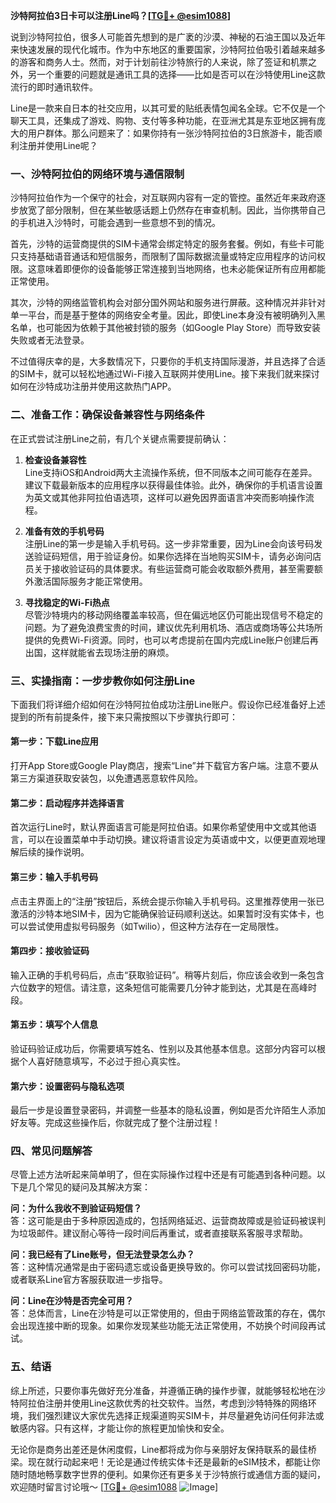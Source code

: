 **沙特阿拉伯3日卡可以注册Line吗？[[TG💪+ @esim1088](https://t.me/s/esim1088)]**

说到沙特阿拉伯，很多人可能首先想到的是广袤的沙漠、神秘的石油王国以及近年来快速发展的现代化城市。作为中东地区的重要国家，沙特阿拉伯吸引着越来越多的游客和商务人士。然而，对于计划前往沙特旅行的人来说，除了签证和机票之外，另一个重要的问题就是通讯工具的选择——比如是否可以在沙特使用Line这款流行的即时通讯软件。

Line是一款来自日本的社交应用，以其可爱的贴纸表情包闻名全球。它不仅是一个聊天工具，还集成了游戏、购物、支付等多种功能，在亚洲尤其是东亚地区拥有庞大的用户群体。那么问题来了：如果你持有一张沙特阿拉伯的3日旅游卡，能否顺利注册并使用Line呢？

### **一、沙特阿拉伯的网络环境与通信限制**

沙特阿拉伯作为一个保守的社会，对互联网内容有一定的管控。虽然近年来政府逐步放宽了部分限制，但在某些敏感话题上仍然存在审查机制。因此，当你携带自己的手机进入沙特时，可能会遇到一些意想不到的情况。

首先，沙特的运营商提供的SIM卡通常会绑定特定的服务套餐。例如，有些卡可能只支持基础语音通话和短信服务，而限制了国际数据流量或特定应用程序的访问权限。这意味着即便你的设备能够正常连接到当地网络，也未必能保证所有应用都能正常使用。

其次，沙特的网络监管机构会对部分国外网站和服务进行屏蔽。这种情况并非针对单一平台，而是基于整体的网络安全考量。因此，即使Line本身没有被明确列入黑名单，也可能因为依赖于其他被封锁的服务（如Google Play Store）而导致安装失败或者无法登录。

不过值得庆幸的是，大多数情况下，只要你的手机支持国际漫游，并且选择了合适的SIM卡，就可以轻松地通过Wi-Fi接入互联网并使用Line。接下来我们就来探讨如何在沙特成功注册并使用这款热门APP。

### **二、准备工作：确保设备兼容性与网络条件**

在正式尝试注册Line之前，有几个关键点需要提前确认：

1. **检查设备兼容性**  
   Line支持iOS和Android两大主流操作系统，但不同版本之间可能存在差异。建议下载最新版本的应用程序以获得最佳体验。此外，确保你的手机语言设置为英文或其他非阿拉伯语选项，这样可以避免因界面语言冲突而影响操作流程。

2. **准备有效的手机号码**  
   注册Line的第一步是输入手机号码。这一步非常重要，因为Line会向该号码发送验证码短信，用于验证身份。如果你选择在当地购买SIM卡，请务必询问店员关于接收验证码的具体要求。有些运营商可能会收取额外费用，甚至需要额外激活国际服务才能正常使用。

3. **寻找稳定的Wi-Fi热点**  
   尽管沙特境内的移动网络覆盖率较高，但在偏远地区仍可能出现信号不稳定的问题。为了避免浪费宝贵的时间，建议优先利用机场、酒店或商场等公共场所提供的免费Wi-Fi资源。同时，也可以考虑提前在国内完成Line账户创建后再出国，这样就能省去现场注册的麻烦。

### **三、实操指南：一步步教你如何注册Line**

下面我们将详细介绍如何在沙特阿拉伯成功注册Line账户。假设你已经准备好上述提到的所有前提条件，接下来只需按照以下步骤执行即可：

#### **第一步：下载Line应用**
打开App Store或Google Play商店，搜索“Line”并下载官方客户端。注意不要从第三方渠道获取安装包，以免遭遇恶意软件风险。

#### **第二步：启动程序并选择语言**
首次运行Line时，默认界面语言可能是阿拉伯语。如果你希望使用中文或其他语言，可以在设置菜单中手动切换。建议将语言设定为英语或中文，以便更直观地理解后续的操作说明。

#### **第三步：输入手机号码**
点击主界面上的“注册”按钮后，系统会提示你输入手机号码。这里推荐使用一张已激活的沙特本地SIM卡，因为它能确保验证码顺利送达。如果暂时没有实体卡，也可以尝试使用虚拟号码服务（如Twilio），但这种方法存在一定局限性。

#### **第四步：接收验证码**
输入正确的手机号码后，点击“获取验证码”。稍等片刻后，你应该会收到一条包含六位数字的短信。请注意，这条短信可能需要几分钟才能到达，尤其是在高峰时段。

#### **第五步：填写个人信息**
验证码验证成功后，你需要填写姓名、性别以及其他基本信息。这部分内容可以根据个人喜好随意填写，不必过于担心真实性。

#### **第六步：设置密码与隐私选项**
最后一步是设置登录密码，并调整一些基本的隐私设置，例如是否允许陌生人添加好友等。完成这些操作后，你就完成了整个注册过程！

### **四、常见问题解答**

尽管上述方法听起来简单明了，但在实际操作过程中还是有可能遇到各种问题。以下是几个常见的疑问及其解决方案：

**问：为什么我收不到验证码短信？**  
答：这可能是由于多种原因造成的，包括网络延迟、运营商故障或是验证码被误判为垃圾邮件。建议耐心等待一段时间后再重试，或者直接联系客服寻求帮助。

**问：我已经有了Line账号，但无法登录怎么办？**  
答：这种情况通常是由于密码遗忘或设备更换导致的。你可以尝试找回密码功能，或者联系Line官方客服获取进一步指导。

**问：Line在沙特是否完全可用？**  
答：总体而言，Line在沙特是可以正常使用的，但由于网络监管政策的存在，偶尔会出现连接中断的现象。如果你发现某些功能无法正常使用，不妨换个时间段再试试。

### **五、结语**

综上所述，只要你事先做好充分准备，并遵循正确的操作步骤，就能够轻松地在沙特阿拉伯注册并使用Line这款优秀的社交软件。当然，考虑到沙特特殊的网络环境，我们强烈建议大家优先选择正规渠道购买SIM卡，并尽量避免访问任何非法或敏感内容。只有这样，才能让你的旅程更加愉快和安全。

无论你是商务出差还是休闲度假，Line都将成为你与亲朋好友保持联系的最佳桥梁。现在就行动起来吧！无论是通过传统实体卡还是最新的eSIM技术，都能让你随时随地畅享数字世界的便利。如果你还有更多关于沙特旅行或通信方面的疑问，欢迎随时留言讨论哦～ [[TG💪+ @esim1088](https://t.me/s/esim1088) ![Image](https://i.postimg.cc/4NQfJmqS/Snipaste-2025-05-13-00-14-12.png)]